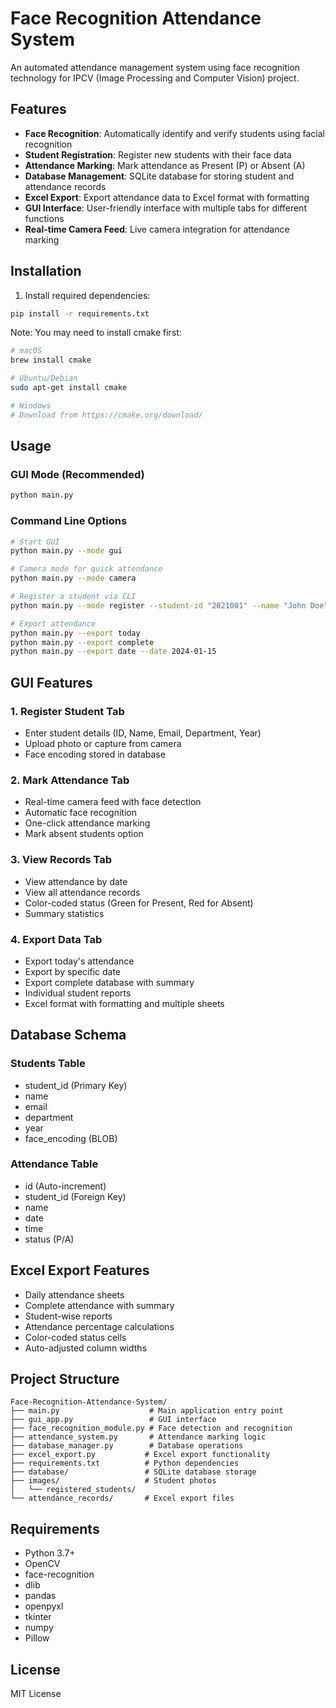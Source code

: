 # Face Recognition Attendance System

An automated attendance management system using face recognition technology for IPCV (Image Processing and Computer Vision) project.

## Features

- **Face Recognition**: Automatically identify and verify students using facial recognition
- **Student Registration**: Register new students with their face data
- **Attendance Marking**: Mark attendance as Present (P) or Absent (A)
- **Database Management**: SQLite database for storing student and attendance records
- **Excel Export**: Export attendance data to Excel format with formatting
- **GUI Interface**: User-friendly interface with multiple tabs for different functions
- **Real-time Camera Feed**: Live camera integration for attendance marking

## Installation

1. Install required dependencies:
```bash
pip install -r requirements.txt
```

Note: You may need to install cmake first:
```bash
# macOS
brew install cmake

# Ubuntu/Debian
sudo apt-get install cmake

# Windows
# Download from https://cmake.org/download/
```

## Usage

### GUI Mode (Recommended)
```bash
python main.py
```

### Command Line Options
```bash
# Start GUI
python main.py --mode gui

# Camera mode for quick attendance
python main.py --mode camera

# Register a student via CLI
python main.py --mode register --student-id "2021001" --name "John Doe" --image "path/to/image.jpg"

# Export attendance
python main.py --export today
python main.py --export complete
python main.py --export date --date 2024-01-15
```

## GUI Features

### 1. Register Student Tab
- Enter student details (ID, Name, Email, Department, Year)
- Upload photo or capture from camera
- Face encoding stored in database

### 2. Mark Attendance Tab
- Real-time camera feed with face detection
- Automatic face recognition
- One-click attendance marking
- Mark absent students option

### 3. View Records Tab
- View attendance by date
- View all attendance records
- Color-coded status (Green for Present, Red for Absent)
- Summary statistics

### 4. Export Data Tab
- Export today's attendance
- Export by specific date
- Export complete database with summary
- Individual student reports
- Excel format with formatting and multiple sheets

## Database Schema

### Students Table
- student_id (Primary Key)
- name
- email
- department
- year
- face_encoding (BLOB)

### Attendance Table
- id (Auto-increment)
- student_id (Foreign Key)
- name
- date
- time
- status (P/A)

## Excel Export Features

- Daily attendance sheets
- Complete attendance with summary
- Student-wise reports
- Attendance percentage calculations
- Color-coded status cells
- Auto-adjusted column widths

## Project Structure

```
Face-Recognition-Attendance-System/
├── main.py                    # Main application entry point
├── gui_app.py                 # GUI interface
├── face_recognition_module.py # Face detection and recognition
├── attendance_system.py       # Attendance marking logic
├── database_manager.py        # Database operations
├── excel_export.py           # Excel export functionality
├── requirements.txt          # Python dependencies
├── database/                 # SQLite database storage
├── images/                   # Student photos
│   └── registered_students/
└── attendance_records/       # Excel export files
```

## Requirements

- Python 3.7+
- OpenCV
- face-recognition
- dlib
- pandas
- openpyxl
- tkinter
- numpy
- Pillow

## License

MIT License